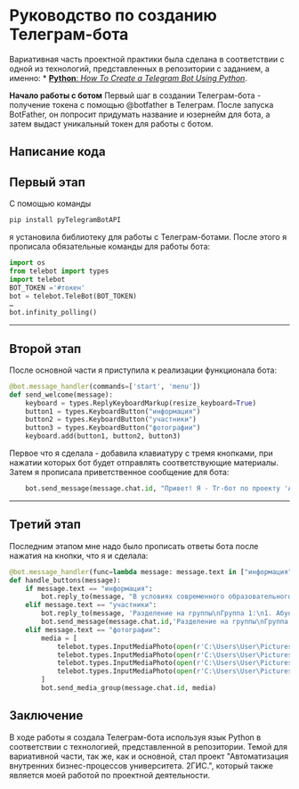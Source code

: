 # Руководство по созданию Телеграм-бота
Вариативная часть проектной практики была сделана в соответствии с одной из технологий, представленных в репозитории с заданием, а именно: * [**Python**: _How To Create a Telegram Bot Using Python_](https://www.freecodecamp.org/news/how-to-create-a-telegram-bot-using-python/). 

**Начало работы с ботом**
Первый шаг в создании Телеграм-бота - получение токена с помощью @botfather в Телеграм. После запуска BotFather, он попросит придумать название и юзернейм для бота, а затем выдаст уникальный токен для работы с ботом.

**Написание кода**
---
Первый этап
---
С помощью команды 
``` python
pip install pyTelegramBotAPI
``` 
я установила библиотеку для работы с Телеграм-ботами. После этого я прописала обязательные команды для работы бота:
```Python
import os
from telebot import types
import telebot
BOT_TOKEN ='#токен'
bot = telebot.TeleBot(BOT_TOKEN)
…
bot.infinity_polling()
```
---
Второй этап
---
После основной части я приступила к реализации функционала бота:
```python
@bot.message_handler(commands=['start', 'menu'])
def send_welcome(message):
    keyboard = types.ReplyKeyboardMarkup(resize_keyboard=True)
    button1 = types.KeyboardButton("информация")
    button2 = types.KeyboardButton("участники")
    button3 = types.KeyboardButton("фотографии")
    keyboard.add(button1, button2, button3)
```
Первое что я сделала - добавила клавиатуру с тремя кнопками, при нажатии которых бот будет отправлять соответствующие материалы. 
Затем я прописала приветственное сообщение для бота:
```python
    bot.send_message(message.chat.id, "Привет! Я - Тг-бот по проекту 'Автоматизация внутренних бизнес-процессов университета. 2ГИС.' Здесь ты можешь узнать информацию о проекте, и тех, кто занимался его реализацией, а также увидеть результаты работы над проектом. Для этого нужно нажать соответствующие кнопки внизу. Чтобы вернуться к этому сообщению, напиши "r'/menu', reply_markup=keyboard)
```
---
Третий этап
---
Последним этапом мне надо было прописать ответы бота после нажатия на кнопки, что я и сделала:
```python
@bot.message_handler(func=lambda message: message.text in ["информация", "участники", "фотографии"])
def handle_buttons(message):
    if message.text == "информация":
        bot.reply_to(message, "В условиях современного образовательного процесса важным аспектом является эффективная навигация внутри университетских кампусов. Проект 'Автоматизация внутренних бизнес-процессов университета' направлен на создание 3D карты всех корпусов вуза на платформе 2ГИС, что значительно упростит процесс ориентирования для студентов и посетителей. Суть проекта заключается в разработке интерактивной трехмерной карты, которая будет включать в себя детальную информацию о каждом корпусе, расположении аудиторий, лабораторий, библиотек и других ключевых объектов. Интеграция с платформой 2ГИС позволит обеспечить высокую точность и актуальность данных, а также доступность карты через мобильные устройства и веб-интерфейсы. Важным аспектом реализации проекта является сотрудничество с компанией 2ГИС, которая предоставляет необходимые технологии и инструменты для создания и интеграции 3D-карт. Партнерство с 2ГИС обеспечит доступ к профессиональным ресурсам и опыту в области геоинформационных систем, что позволит значительно повысить качество и функциональность разработанного решения. В результате реализации данного проекта студенты получат удобный инструмент для навигации по университетскому кампусу, что не только улучшит их учебный процесс, но и создаст более комфортную образовательную среду. Проект также будет способствовать оптимизации внутренних бизнес-процессов университета, улучшая взаимодействие между студентами и инфраструктурой вуза.")
    elif message.text == "участники":
        bot.reply_to(message, 'Разделение на группы\nГруппа 1:\n1. Абунду Брав\n2. Богук Татьяна\n3. Варивода Маргарита\n4. Гаврилова Полина\n5. Гозиев Махсуджон\n6. Головко Роман\n7. Гусев Владимир \n8. Захаров Роман \n9. Клименко Виктория \n10. Кондрашов Михаил (тимлид группы 1) \n11. Корси Шон \n12. Котляр Константин \n13. Лапина Вероника \n14. Ларионова Мария \n15. Мещеряков Георгий\n16. Нестерова Евгения \n17. Ниёзматов Азизбек \n18. Озеров Богдан \n19. Ребров Тимофей \n20. Рекало Алина \n21. Таев Владислав \n22. Халимов Руслан \n23. Шералиев Хиндолбек \n24. Шмиши Юнес \n25. Шувакин Станислав'), 
        bot.send_message(message.chat.id,'Разделение на группы\nГруппа 2:\n1. Али Хади \n2. Бастрон Глеб \n3. Будникова Варвара \n4. Гайнуллин Никита \n5. Елагина София \n6. Зенин Матвей \n7. Ковбель Никита \n8. Мараховский Тимофей \n9. Мартыненкова Дарья \n10. Мердеева Алина (тимлид группы 2) \n11. Невиницын Сергей \n12. Нечаев Михаил \n13. Нургелдиев Овез \n14. Озоджонов Асадбек \n15. Орлова Анастасия \n16. Падерин Артем \n17. Панченко Артем \n18. Рахматуллаев Бекзоджон \n19. Роева София \n20. Саломов Абдугани \n21. Соловей Никита \n22. Титкин Степан \n23. Ткачев Михаил \n24. Усманов Атхамали \n25. Шарипов Исломжон')
    elif message.text == "фотографии":
        media = [
            telebot.types.InputMediaPhoto(open(r'C:\Users\User\Pictures\Saved Pictures\photo_2025-05-18_18-51-10.jpg', 'rb'), caption="На предоставленых фотографиях видно, как выглядят 3D модели корпусов университета, а также то, как они выглядят в самом приложении 2ГИС"),
            telebot.types.InputMediaPhoto(open(r'C:\Users\User\Pictures\Saved Pictures\photo_2025-05-19_00-04-25.jpg', 'rb')),
            telebot.types.InputMediaPhoto(open(r'C:\Users\User\Pictures\Saved Pictures\photo_2025-05-19_00-17-11.jpg', 'rb')),
            telebot.types.InputMediaPhoto(open(r'C:\Users\User\Pictures\Saved Pictures\photo_2025-05-19_00-18-18.jpg', 'rb'))
        ]
        bot.send_media_group(message.chat.id, media)

```
**Заключение**
---
В ходе работы я создала Телеграм-бота используя язык Python в соответствии с технологией, представленной в репозитории. Темой для вариативной части, так же, как и основной, стал проект "Автоматизация внутренних бизнес-процессов университета. 2ГИС.", который также является моей работой по проектной деятельности.

